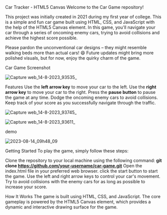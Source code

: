 
Car Tracker - HTML5 Canvas
Welcome to the Car Game repository!

This project was initially created in 2021 during my first year of college.
This is a simple and fun car game built using HTML, CSS, and JavaScript with the help of the HTML5 Canvas element. In this game, you'll navigate your car through a series of oncoming enemy cars, trying to avoid collisions and achieve the highest score possible.

Please pardon the unconventional car designs – they might resemble walking beds more than actual cars! 😄 Future updates might bring more polished visuals, but for now, enjoy the quirky charm of the game.


Car Game Screenshot

![Capture web_14-8-2023_93535_](https://github.com/BELGHAOUIA/car-game/assets/98391495/4824073f-ffbf-46d0-ab56-907aaeabc1ec)

Features
Use the **left arrow key** to move your car to the left.
Use the **right arrow key** to move your car to the right.
Press the **pause button** to pause the game at any time.
Dodge the oncoming enemy cars to avoid collisions.
Keep track of your score as you successfully navigate through the traffic.

![Capture web_14-8-2023_93745_](https://github.com/BELGHAOUIA/car-game/assets/98391495/16dfa033-9f94-486d-b1d0-bb1b6dcd00ff)

![Capture web_14-8-2023_93611_](https://github.com/BELGHAOUIA/car-game/assets/98391495/a31073e7-3a76-4322-8e79-d786bcbcf370)

demo

![2023-08-14_09h48_09](https://github.com/BELGHAOUIA/car-game/assets/98391495/9efcb0b4-15e9-4d0d-9c18-de5812ac5977)


Getting Started
To play the game, simply follow these steps:

Clone the repository to your local machine using the following command:
**git clone https://github.com/your-username/car-game.git**
Open the index.html file in your preferred web browser.
click the start button to start the game.
Use the left and right arrow keys to control your car's movement.
Try to avoid collisions with the enemy cars for as long as possible to increase your score.

How It Works
The game is built using HTML, CSS, and JavaScript. The core gameplay is powered by the HTML5 Canvas element, which provides a dynamic and interactive drawing surface for the game.
